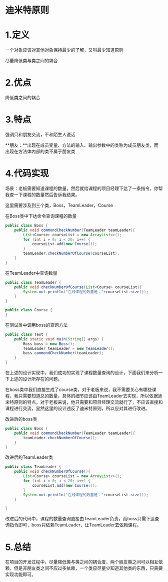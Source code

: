 # 迪米特原则

# 1.定义

一个对象应该对其他对象保持最少的了解，又叫最少知道原则

尽量降低类与类之间的耦合

# 2.优点

降低类之间的耦合

# 3.特点

强调只和朋友交流，不和陌生人说话

**朋友：**出现在成员变量、方法的输入、输出参数中的类称为成员朋友类，而出现在方法体内部的类不属于朋友类

# 4.代码实现

场景：老板需要知道课程的数量，然后就给课程的项目经理下达了一条指令，你帮我查一下课程的数量然后告诉我结果。

这里需要涉及到三个类，Boss，TeamLeader，Course

在Boss类中下达命令查询课程的数量

```java
public class Boss {
    public void commondCheckNumber(TeamLeader teamLeader){
        List<Course> courseList = new ArrayList<>();
        for (int i = 0; i < 20; i++) {
            courseList.add(new Course());
        }
        teamLeader.checkNumberOfCourse(courseList);
    }
}
```

在TeamLeader中查询数量

```java
public class TeamLeader {
    public void checkNumberOfCourse(List<Course> courseList){
        System.out.println("在线课程的数量是："+courseList.size());
    }
}
```

```java
public class Course {
}
```

在测试类中调用boss的查询方法

```java
public class Test {
    public static void main(String[] args) {
        Boss boss = new Boss();
        TeamLeader teamLeader = new TeamLeader();
        boss.commondCheckNumber(teamLeader);
    }
}
```

在上述的设计实现中，我们成功的实现了课程数量查询的设计，下面我们来分析一下上述的设计所存在的问题。

在boss类中我们直接生成了course类，对于老板来说，我不需要关心有哪些课程，我只需要知道总的数量，具体的细节应该由TeamLeader去实现，所以依据迪米特原则的特点，对于老板来说，他只需要和项目经理交流就行了，不应该直接和课程进行交流，显然这里的设计违反了迪米特原则，所以应对其进行改进。

改进后的boss类

```java
public class Boss {
    public void commondCheckNumber(TeamLeader teamLeader){
        teamLeader.checkNumberOfCourse();
    }
}
```

改进后的TeamLeader类

```java
public class TeamLeader {
    public void checkNumberOfCourse(){
        List<Course> courseList = new ArrayList<>();
        for (int i = 0; i < 20; i++) {
            courseList.add(new Course());
        }
        System.out.println("在线课程的数量是："+courseList.size());
    }

}
```

改进后的代码中，课程的数量查询直接由TeamLeader负责，而boss只需下达查询指令即可，boss只依赖TeamLeader，让TeamLeader去依赖课程。

# 5.总结

在项目的开发过程中，尽量降低类与类之间的耦合度，两个朋友类之间可以相互依赖，但是非朋友类之间不应过多依赖，一个类应尽量少知道其他类的东西，只需要实现功能即可。